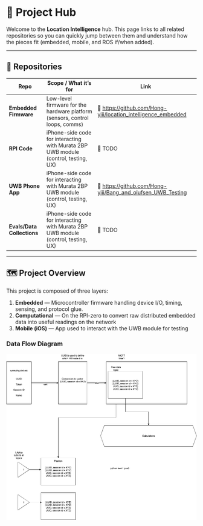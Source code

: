 # 🚀 Project Hub

Welcome to the **Location Intelligence** hub. This page links to all related repositories so you can quickly jump between them and understand how the pieces fit (embedded, mobile, and ROS if/when added).

---

## 📂 Repositories

| Repo | Scope / What it’s for | Link |
|---|---|---|
| **Embedded Firmware** | Low-level firmware for the hardware platform (sensors, control loops, comms) | 🔗 https://github.com/Hong-yiii/location_intelligence_embedded |
| **RPI Code** | iPhone-side code for interacting with Murata 2BP UWB module (control, testing, UX) | 🔗 TODO |
| **UWB Phone App** | iPhone-side code for interacting with Murata 2BP UWB module (control, testing, UX) | 🔗 https://github.com/Hong-yiii/Bang_and_olufsen_UWB_Testing |
| **Evals/Data Collections** | iPhone-side code for interacting with Murata 2BP UWB module (control, testing, UX) | 🔗 TODO |


---

## 🗺 Project Overview

This project is composed of three layers:

1. **Embedded** — Microcontroller firmware handling device I/O, timing, sensing, and protocol glue.
2. **Computational** — On the RPI-zero to convert raw distributed embedded data into useful readings on the network
3. **Mobile (iOS)** — App used to interact with the UWB module for testing

### Data Flow Diagram

![UWB preliminary data flow](assests/3301_preliminary_data_flow.drawio.png)
